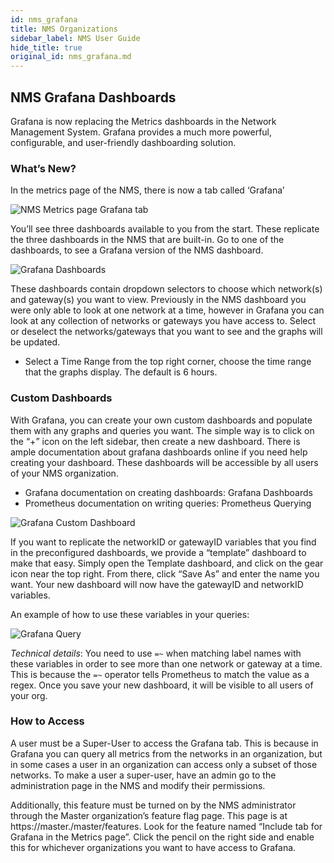 ```yaml
---
id: nms_grafana
title: NMS Organizations
sidebar_label: NMS User Guide
hide_title: true
original_id: nms_grafana.md
---
```


## NMS Grafana Dashboards
Grafana is now replacing the Metrics dashboards in the Network Management System. Grafana provides a much more powerful, configurable, 
and user-friendly dashboarding solution. 

### What’s New?

In the metrics page of the NMS, there is now a tab called ‘Grafana’

![NMS Metrics page Grafana tab](assets/nms/grafana_homepage.png)

You’ll see three dashboards available to you from the start. These replicate the three dashboards in
the NMS that are built-in. Go to one of the dashboards, to see a Grafana version of the NMS dashboard.

![Grafana Dashboards](assets/nms/grafana_variables.png)

These dashboards contain dropdown selectors to choose which network(s) and gateway(s) you want to view. Previously in the NMS 
dashboard you were only able to look at one network at a time, however in Grafana you can look at any collection 
of networks or gateways you have access to. Select or deselect the networks/gateways that you want to 
see and the graphs will be updated.

* Select a Time Range from the top right corner, choose the time range that the graphs display. The default is 6 hours.

### Custom Dashboards

With Grafana, you can create your own custom dashboards and populate them with any graphs and queries you want. The 
simple way is to click on the “+” icon on the left sidebar, then create a new dashboard. There is ample 
documentation about grafana dashboards online if you need help creating your dashboard. These dashboards will be 
accessible by all users of your NMS organization.

* Grafana documentation on creating dashboards: Grafana Dashboards
* Prometheus documentation on writing queries: Prometheus Querying

![Grafana Custom Dashboard](assets/nms/grafana_new_dashboard.png)

If you want to replicate the networkID or gatewayID variables that you find in the preconfigured dashboards, we provide 
a “template” dashboard to make that easy. Simply open the Template dashboard, and click on the gear icon near the top 
right. From there, click “Save As” and enter the name you want. Your new dashboard will now have the gatewayID
and networkID variables.

An example of how to use these variables in your queries:

![Grafana Query](assets/nms/grafana_query.png)

*Technical details*: You need to use `=~` when matching label names with these variables in order to see more 
than one network or gateway at a time. This is because the `=~` operator tells Prometheus to match the value as a
regex. Once you save your new dashboard, it will be visible to all users of your org.

### How to Access

A user must be a Super-User to access the Grafana tab. This is because in Grafana you can query all metrics from the 
networks in an organization, but in some cases a user in an organization can access only a subset of those networks. 
To make a user a super-user, have an admin go to the administration page in the NMS and modify their permissions.

Additionally, this feature must be turned on by the NMS administrator through the Master organization’s 
feature flag page. This page is at https://master.<nms-hostname>/master/features. Look for the feature named 
“Include tab for Grafana in the Metrics page”. Click the pencil on the right side and enable this for whichever 
organizations you want to have access to Grafana.

